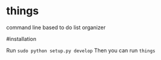 # things
command line based to do list organizer

#installation

Run `sudo python setup.py develop` 
Then you can run `things`